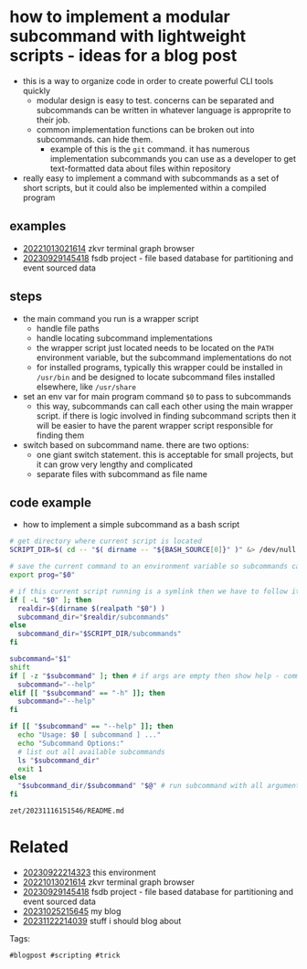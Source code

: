 # how to implement a modular subcommand with lightweight scripts - ideas for a blog post

- this is a way to organize code in order to create powerful CLI tools quickly
  - modular design is easy to test. concerns can be separated and subcommands can be written in whatever language is approprite to their job.
  - common implementation functions can be broken out into subcommands. can hide them.
    - example of this is the `git` command. it has numerous implementation subcommands you can use as a developer to get text-formatted data about files within repository
- really easy to implement a command with subcommands as a set of short scripts, but it could also be implemented within a compiled program

## examples
- [20221013021614](/zet/20221013021614/README.md) zkvr terminal graph browser
- [20230929145418](/zet/20230929145418/README.md) fsdb project - file based database for partitioning and event sourced data

## steps
- the main command you run is a wrapper script
  - handle file paths
  - handle locating subcommand implementations
  - the wrapper script just located needs to be located on the `PATH` environment variable, but the subcommand implementations do not
  - for installed programs, typically this wrapper could be installed in `/usr/bin` and be designed to locate subcommand files installed elsewhere, like `/usr/share`
- set an env var for main program command `$0` to pass to subcommands
  - this way, subcommands can call each other using the main wrapper script. if there is logic involved in finding subcommand scripts then it will be easier to have the parent wrapper script responsible for finding them
- switch based on subcommand name. there are two options:
  - one giant switch statement. this is acceptable for small projects, but it can grow very lengthy and complicated
  - separate files with subcommand as file name

## code example
- how to implement a simple subcommand as a bash script
```bash
# get directory where current script is located
SCRIPT_DIR=$( cd -- "$( dirname -- "${BASH_SOURCE[0]}" )" &> /dev/null && pwd )

# save the current command to an environment variable so subcommands can call other subcommands easily by running this wrapper script
export prog="$0"

# if this current script running is a symlink then we have to follow it to find subcommands
if [ -L "$0" ]; then
  realdir=$(dirname $(realpath "$0") )
  subcommand_dir="$realdir/subcommands"
else
  subcommand_dir="$SCRIPT_DIR/subcommands"
fi

subcommand="$1"
shift
if [ -z "$subcommand" ]; then # if args are empty then show help - common case
  subcommand="--help"
elif [[ "$subcommand" == "-h" ]]; then
  subcommand="--help"
fi

if [[ "$subcommand" == "--help" ]]; then
  echo "Usage: $0 [ subcommand ] ..."
  echo "Subcommand Options:"
  # list out all available subcommands
  ls "$subcommand_dir"
  exit 1
else
  "$subcommand_dir/$subcommand" "$@" # run subcommand with all arguments passed in
fi
```

` zet/20231116151546/README.md `

# Related

- [20230922214323](/zet/20230922214323/README.md) this environment
- [20221013021614](/zet/20221013021614/README.md) zkvr terminal graph browser
- [20230929145418](/zet/20230929145418/README.md) fsdb project - file based database for partitioning and event sourced data
- [20231025215645](/zet/20231025215645/README.md) my blog
- [20231122214039](/zet/20231122214039/README.md) stuff i should blog about

Tags:

    #blogpost #scripting #trick
